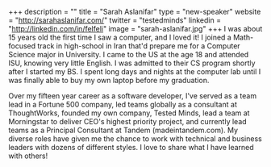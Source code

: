 +++
description = ""
title = "Sarah Aslanifar"
type = "new-speaker"
website = "http://sarahaslanifar.com/"
twitter = "testedminds"
linkedin = "http://linkedin.com/in/felfeli"
image = "sarah-aslanifar.jpg"
+++
I was about 15 years old the first time I saw a computer, and I loved it! I joined a Math-focused track in high-school in Iran that'd prepare me for a Computer Science major in University. I came to the US at the age 18 and attended ISU, knowing very little English. I was admitted to their CS program shortly after I started my BS. I spent long days and nights at the computer lab until I was finally able to buy my own laptop before my graduation.

Over my fifteen year career as a software developer, I've served as a team lead in a Fortune 500 company, led teams globally as a consultant at ThoughtWorks, founded my own company, Tested Minds, lead a team at Morningstar to deliver CEO's highest priority project, and currently lead teams as a Principal Consultant at Tandem (madeintandem.com). My diverse roles have given me the chance to work with technical and business leaders with dozens of different styles. I love to share what I have learned with others!
